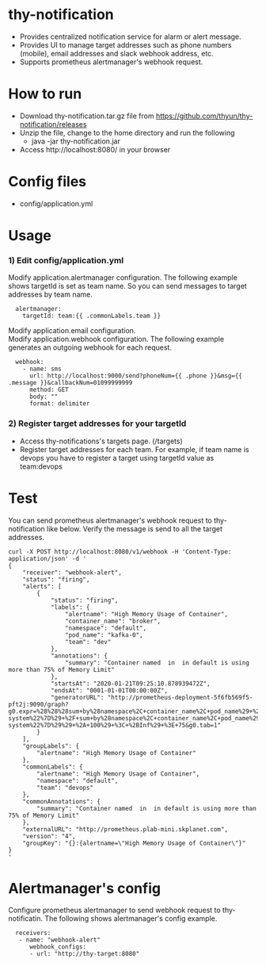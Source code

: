 # thy-notification
- Provides centralized notification service for alarm or alert message.
- Provides UI to manage target addresses such as phone numbers (mobile), email addresses and slack webhook address, etc.
- Supports prometheus alertmanager's webhook request.

# How to run
- Download thy-notification.tar.gz file from https://github.com/thyun/thy-notification/releases
- Unzip the file, change to the home directory and run the following
  - java -jar thy-notification.jar
- Access http://localhost:8080/ in your browser

# Config files
- config/application.yml

# Usage
### 1) Edit config/application.yml
Modify application.alertmanager configuration. The following example shows targetId is set as team name. 
So you can send messages to target addresses by team name. 
```
  alertmanager:
    targetId: team:{{ .commonLabels.team }}
```
Modify application.email configuration.  
Modify application.webhook configuration. The following example generates an outgoing webhook for each request.
```
  webhook:
    - name: sms
      url: http://localhost:9000/send?phoneNum={{ .phone }}&msg={{ .message }}&callbackNum=01099999999
      method: GET
      body: ""
      format: delimiter
```

### 2) Register target addresses for your targetId
- Access thy-notifications's targets page. (/targets)
- Register target addresses for each team.
For example, if team name is devops you have to register a target using targetId value as team:devops

# Test
You can send prometheus alertmanager's webhook request to thy-notification like below.
Verify the message is send to all the target addresses.

```aidl
curl -X POST http://localhost:8080/v1/webhook -H 'Content-Type: application/json' -d '
{
    "receiver": "webhook-alert", 
    "status": "firing", 
    "alerts": [
        {
            "status": "firing", 
            "labels": {
                "alertname": "High Memory Usage of Container", 
                "container_name": "broker", 
                "namespace": "default", 
                "pod_name": "kafka-0", 
                "team": "dev"
            }, 
            "annotations": {
                "summary": "Container named  in  in default is using more than 75% of Memory Limit"
            }, 
            "startsAt": "2020-01-21T09:25:10.878939472Z", 
            "endsAt": "0001-01-01T00:00:00Z", 
            "generatorURL": "http://prometheus-deployment-5f6fb569f5-pft2j:9090/graph?g0.expr=%28%28%28sum+by%28namespace%2C+container_name%2C+pod_name%29+%28container_memory_usage_bytes%7Bcontainer_name%21%3D%22POD%22%2Cimage%21%3D%22%22%2Cnamespace%21%3D%22kube-system%22%7D%29+%2F+sum+by%28namespace%2C+container_name%2C+pod_name%29+%28container_spec_memory_limit_bytes%7Bcontainer_name%21%3D%22POD%22%2Cimage%21%3D%22%22%2Cnamespace%21%3D%22kube-system%22%7D%29%29+%2A+100%29+%3C+%2BInf%29+%3E+75&g0.tab=1"
        }
    ], 
    "groupLabels": {
        "alertname": "High Memory Usage of Container"
    }, 
    "commonLabels": {
        "alertname": "High Memory Usage of Container", 
        "namespace": "default", 
        "team": "devops"
    }, 
    "commonAnnotations": {
        "summary": "Container named  in  in default is using more than 75% of Memory Limit"
    }, 
    "externalURL": "http://prometheus.plab-mini.skplanet.com", 
    "version": "4", 
    "groupKey": "{}:{alertname=\"High Memory Usage of Container\"}"
}
'

```
# Alertmanager's config
Configure prometheus alertmanager to send webhook request to thy-notificatin.
The following shows alertmanager's config example.
```
  receivers:
   - name: "webhook-alert"
      webhook_configs:
      - url: "http://thy-target:8080"
```
